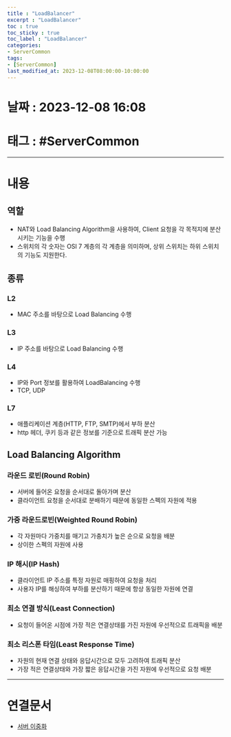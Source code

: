 ```yaml
---
title : "LoadBalancer"
excerpt : "LoadBalancer"
toc : true
toc_sticky : true
toc_label : "LoadBalancer"
categories:
- ServerCommon
tags:
- [ServerCommon]
last_modified_at: 2023-12-08T08:00:00-10:00:00
---
```


# 날짜 : 2023-12-08 16:08

# 태그 : #ServerCommon 
---

# 내용

## 역할
- NAT와 Load Balancing Algorithm을 사용하여, Client 요청을 각 목적지에 분산시키는 기능을 수행
- 스위치의 각 숫자는 OSI 7 계층의 각 계층을 의미하며, 상위 스위치는 하위 스위치의 기능도 지원한다.

## 종류

### L2
- MAC 주소를 바탕으로 Load Balancing 수행

### L3
- IP 주소를 바탕으로 Load Balancing 수행

### L4
- IP와 Port 정보를 활용하여 LoadBalancing 수행
- TCP, UDP

### L7
- 애플리케이션 계층(HTTP, FTP, SMTP)에서 부하 분산
- http 헤더, 쿠키 등과 같은 정보를 기준으로 트래픽 분산 가능

## Load Balancing Algorithm

### 라운드 로빈(Round Robin)
- 서버에 들어온 요청을 순서대로 돌아가며 분산
- 클라이언트 요청을 순서대로 분배하기 때문에 동일한 스펙의 자원에 적용

### 가중 라운드로빈(Weighted Round Robin)
- 각 자원마다 가중치를 매기고 가충치가 높은 순으로 요청을 배분
- 상이한 스펙의 자원에 사용

### IP 해시(IP Hash)
- 클라이언트 IP 주소를 특정 자원로 매핑하여 요청을 처리
- 사용자 IP를 해싱하여 부하를 분산하기 때문에 항상 동일한 자원에 연결

### 최소 연결 방식(Least Connection)
- 요청이 들어온 시점에 가장 적은 연결상태를 가진 자원에 우선적으로 트래픽을 배분

### 최소 리스폰 타임(Least Response Time)
- 자원의 현재 연결 상태와 응답시간으로 모두 고려하여 트래픽 분산
- 가장 적은 연결상태와 가장 짧은 응답시간을 가진 자원에 우선적으로 요청 배분

---

# 연결문서
- [서버 이중화](../../servercommon/servercommon-서버-이중화)